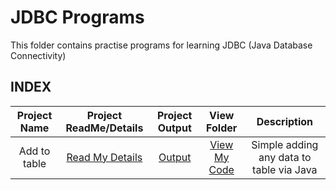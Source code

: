 # JDBC Programs

This folder contains practise programs for learning JDBC (Java Database Connectivity)


## INDEX


| Project Name  | Project ReadMe/Details   | Project Output  |   View Folder  | Description |
|:---:|:---:|:---:|:---:|:---:|
| Add to table   | [Read My Details](addingDataToTable/README.md)  | [Output](addingDataToTable/)  | [View My Code](addingDataToTable/README.md) | Simple adding any data to table  via Java|

